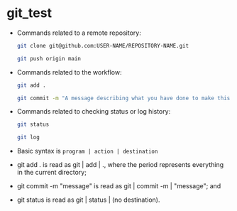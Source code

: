# git_test
* Commands related to a remote repository:

    ```bash
    git clone git@github.com:USER-NAME/REPOSITORY-NAME.git
    ```
    ```bash
    git push origin main
    ```
* Commands related to the workflow:
    ```bash
    git add .
    ```

    ```bash
    git commit -m "A message describing what you have done to make this snapshot different"
    ```
* Commands related to checking status or log history:

    ```bash
    git status
    ```

    ```bash
    git log
    ```

* Basic syntax is  `program | action | destination`

* git add . is read as git | add | ., where the period represents everything in the current directory;

* git commit -m "message" is read as git | commit -m | "message"; and
* git status is read as git | status | (no destination).


